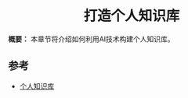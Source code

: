 <h1 align="center" id="打造个人知识库">打造个人知识库</h1>

**概要：** 本章节将介绍如何利用AI技术构建个人知识库。



## 参考

- [个人知识库](https://www.youtube.com/watch?v=-s4RUc7fdK0)

